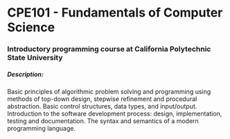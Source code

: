 # CPE101 - Fundamentals of Computer Science
### Introductory programming course at California Polytechnic State University

##### Description:
Basic principles of algorithmic problem solving and programming using methods of top-down design, stepwise refinement and procedural abstraction. Basic control structures, data types, and input/output. Introduction to the software development process: design, implementation, testing and documentation. The syntax and semantics of a modern programming language. 
